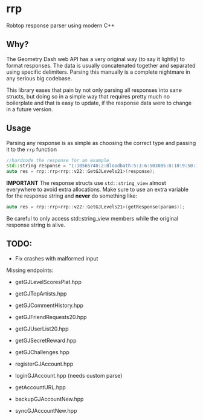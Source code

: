# rrp

Robtop response parser using modern C++

## Why?

The Geometry Dash web API has a very original way (to say it lightly) to format responses. The data is usually concatenated together and separated using specific delimiters. Parsing this manually is a complete nightmare in any serious big codebase. 

This library eases that pain by not only parsing all responses into sane structs, but doing so in a simple way that requires pretty much no boilerplate and that is easy to update, if the response data were to change in a future version.

## Usage

Parsing any response is as simple as choosing the correct type and passing it to the `rrp` function
```cpp
//hardcode the response for an example
std::string response = "1:10565740:2:Bloodbath:5:3:6:503085:8:10:9:50:10:90849443:12:0:13:21:14:4285711:17:1:43:6:25::18:10:19:10330:42:0:45:24746:3:V2hvc2UgYmxvb2Qgd2lsbCBiZSBzcGlsdCBpbiB0aGUgQmxvb2RiYXRoPyBXaG8gd2lsbCB0aGUgdmljdG9ycyBiZT8gSG93IG1hbnkgd2lsbCBzdXJ2aXZlPyBHb29kIGx1Y2suLi4=:15:3:30:7679228:31:0:37:0:38:0:39:0:46:1:47:2:35:467339|1:21761387:2:Bloodbath Z:5:1:6:3277407:8:10:9:20:10:10030910:12:0:13:20:14:334046:17:1:43:4:25::18:10:19:17840:42:0:45:0:3:UmVtYWtlIG9mIEJCLCBidXQgU2hvcnRlciBhbmQgbXVjaCBlYXNpZXIgWEQgTW9yZSBvZiBhIGdhbWVwbGF5IGxldmVsISAgSnVzdCBhIGZ1biBlYXN5IGRlbW9uLiBWZXJpZmllZCBCeSBYaW9kYXplciEgRW5qb3kgOkQ=:15:3:30:0:31:0:37:3:38:1:39:10:46:1:47:2:35:223469|1:64968478:2:Bloodbath but no:5:1:6:19747356:8:10:9:50:10:2778887:12:0:13:21:14:171471:17::43:6:25::18:8:19:24992:42:0:45:23233:3:Qmxvb2RiYXRoLCBJdCdzIG5vdCBldmVuIHRoaXM=:15:3:30:0:31:0:37:0:38:1:39:8:46:1:47:2:35:706340|1:75795864:2:Bloodbath:5:3:6:12348083:8:10:9:40:10:473190:12:0:13:22:14:14499:17::43:5:25::18:7:19:25025:42:0:45:55985:3:VGhhbmtzIHRvIGV2ZXJ5b25lIGluIG15IGRpc2NvcmQgc2VydmVyIHRoYXQgY29udHJpYnV0ZWQ=:15:3:30:75393195:31:0:37:0:38:1:39:6:46:1:47:2:35:513064#503085:Riot:37415|3277407:Zyzyx:88354|12348083:KNOEPPEL:3009121|19747356:Texic:6152129#1~|~223469~|~2~|~ParagonX9 - HyperioxX~|~3~|~31~|~4~|~ParagonX9~|~5~|~3.77~|~6~|~~|~10~|~http%3A%2F%2Faudio.ngfiles.com%2F223000%2F223469_ParagonX9___HyperioxX.mp3~|~7~|~~|~8~|~1~:~1~|~467339~|~2~|~At the Speed of Light~|~3~|~52~|~4~|~Dimrain47~|~5~|~9.56~|~6~|~~|~10~|~https%3A%2F%2Fgeometrydashcontent.b-cdn.net%2Fsongs%2F467339.mp3~|~7~|~~|~8~|~1~:~1~|~513064~|~2~|~EnV - Uprise~|~3~|~149~|~4~|~Envy~|~5~|~8.71~|~6~|~~|~10~|~http%3A%2F%2Faudio.ngfiles.com%2F513000%2F513064_EnV---Uprise.mp3~|~7~|~UCaRqE7rKwJl1BvMRU4FFVJQ~|~8~|~1~:~1~|~706340~|~2~|~-At the Speed of Light- (8 bit Remix)~|~3~|~46724~|~4~|~ThaPredator~|~5~|~4.78~|~6~|~~|~10~|~http%3A%2F%2Faudio.ngfiles.com%2F706000%2F706340_-At-the-Speed-of-Light--8-.mp3~|~7~|~~|~8~|~1#4:0:10#1664b8bb919b0822a4408752c37a9fb5f651f813";
auto res = rrp::rrp<rrp::v22::GetGJLevels21>(response);
```

**IMPORTANT**
The response structs use `std::string_view` almost everywhere to avoid extra allocations.
Make sure to use an extra variable for the response string and **never** do something like:
```cpp
auto res = rrp::rrp<rrp::v22::GetGJLevels21>(getResponse(params));
```

Be careful to only access std::string_view members while the original response string is alive.

## TODO:

- Fix crashes with malformed input


Missing endpoints:

- getGJLevelScoresPlat.hpp
- getGJTopArtists.hpp
- getGJCommentHistory.hpp
- getGJFriendRequests20.hpp
- getGJUserList20.hpp
- getGJSecretReward.hpp
- getGJChallenges.hpp
- registerGJAccount.hpp

- loginGJAccount.hpp (needs custom parse)

- getAccountURL.hpp
- backupGJAccountNew.hpp
- syncGJAccountNew.hpp
